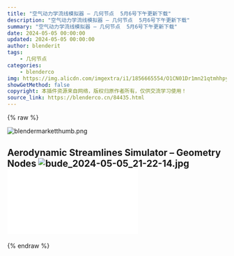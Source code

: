 ```yaml
---
title: "空气动力学流线模拟器 – 几何节点  5月6号下午更新下载"
description: "空气动力学流线模拟器 – 几何节点  5月6号下午更新下载"
summary: "空气动力学流线模拟器 – 几何节点  5月6号下午更新下载"
date: 2024-05-05 00:00:00
updated: 2024-05-05 00:00:00
author: blenderit
tags: 
    - 几何节点
categories:
    - blenderco
img: https://img.alicdn.com/imgextra/i1/1856665554/O1CN01Dr1mn21qtmhhpyFLq_!!1856665554.png
showGetMethod: false
copyright: 本插件资源来自网络，版权归原作者所有，仅供交流学习使用！
source_link: https://blenderco.cn/84435.html
---
```


{% raw %}
<p><img src="https://img.alicdn.com/imgextra/i1/1856665554/O1CN01Dr1mn21qtmhhpyFLq_!!1856665554.png" alt="blendermarketthumb.png"></p><h2>Aerodynamic Streamlines Simulator – Geometry Nodes <img src="https://img.alicdn.com/imgextra/i1/1856665554/O1CN01HtyRxI1qtmhefFuut_!!1856665554.jpg" alt="bude_2024-05-05_21-22-14.jpg"><div id="external-video-5983a40593" class="external-video"><iframe frameborder="0" src="//player.bilibili.com/player.html?aid=1004225863&amp;bvid=BV1cx4y1B7U4&amp;cid=1532433391&amp;p=1" allowfullscreen="true"></iframe></div></h2>
<div style="display: none">blenderco</div>
{% endraw %}